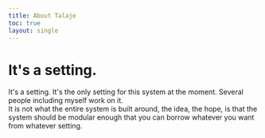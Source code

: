 ```yaml
---
title: About Talaje
toc: true
layout: single
---
```


# It's a setting.

It's a setting. It's the only setting for this system at the moment. Several people including myself work on it.  
It is not what the entire system is built around, the idea, the hope, is that the system should be modular enough that you can borrow whatever you want from whatever setting.